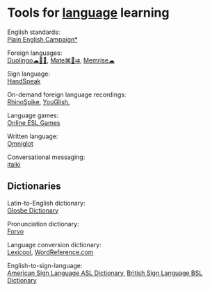 
# Tools for [language](https://gainedin.site/language/) learning

English standards:  
[Plain English Campaign*](https://www.plainenglish.co.uk/)

Foreign languages:  
[Duolingo☁🍎🤖](https://www.duolingo.com/),
[Mate⌘🍎⇉](https://gikken.co/mate-translate/),
[Memrise☁](https://www.memrise.com/)

Sign language:  
[HandSpeak](https://www.handspeak.com/)

On-demand foreign language recordings:  
[RhinoSpike](https://rhinospike.com/),
[YouGlish](https://youglish.com/),

Language games:  
[Online ESL Games](https://www.gamestolearnenglish.com/)

Written language:  
[Omniglot](https://www.omniglot.com/index.htm)

Conversational messaging:  
[italki](https://www.italki.com/)

## Dictionaries

Latin-to-English dictionary:  
[Glosbe Dictionary](https://glosbe.com/)

Pronunciation dictionary:  
[Forvo](https://forvo.com/)

Language conversion dictionary:  
[Lexicool](https://www.lexicool.com/),
[WordReference.com](https://www.wordreference.com/)

English-to-sign-language:  
[American Sign Language ASL Dictionary](https://www.signasl.org/),
[British Sign Language BSL Dictionary](https://www.signbsl.com/)

